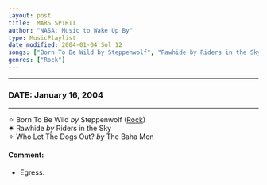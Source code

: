 ```yaml
---
layout: post
title:  MARS SPIRIT
author: "NASA: Music to Wake Up By"
type: MusicPlaylist
date_modified: 2004-01-04:Sol 12
songs: ["Born To Be Wild by Steppenwolf", "Rawhide by Riders in the Sky", "Who Let The Dogs Out? by The Baha Men"]
genres: ["Rock"]
---
```


----
### DATE: January 16, 2004
----
✧ Born To Be Wild *by* Steppenwolf ([Rock](https://www.discogs.com/genre/Rock)) <a target="blank_" href="https://www.discogs.com/Steppenwolf-Born-To-Be-Wild/master/644596">
    <i class="fas fa-compact-disc"
       title="Discogs entry for this song"
       alt="Discogs entry for this song"
       style="font-size: 1.1em;"></i></a>
      &nbsp;<br />
✷ Rawhide *by* Riders in the Sky    &nbsp;<br />
✧ Who Let The Dogs Out? *by* The Baha Men  

#### Comment:
* Egress.




<br/>
<center>
	<a target="_blank"
	   href="https://twitter.com/intent/tweet?hashtags=Space,NASA,Playlist,NASAWakeupCalls,SpaceProgram&text=🚀 {{ page.author}}, '{{ page.songs.first }}' {{ page.title }}, {{ page.date | date: '%B %d, %Y' }}, {{ site.url }}{{ page.url }}&via=nasawakeupcalls"><i class="fab fa-twitter" title="Tweet this page" alt="Tweet this page" style="font-size: 1.3em;"></i></a>
	&nbsp; 	<i class="fas fa-user-astronaut" style="font-size: 1.5em;"></i> &nbsp;
    <a id="custom_amazon_link"
       type="amzn" search="#"
       category="popular music">
    <i class="fab fa-amazon" style="font-size: 1.3em;"></i></a>
</center>

<!-- Randomly resolve an individual entry from a song array -->
<script src="/assets/javascript/seedrandom.min.js"></script>
<script>
  var wake_me_up = ["Born To Be Wild by Steppenwolf", "Rawhide by Riders in the Sky", "Who Let The Dogs Out? by The Baha Men"];
  var prng = new Math.seedrandom();
  function randomSong() {
    song = wake_me_up[Math.floor(Math.random() * wake_me_up.length)];
    var amazon_link = document.getElementById("custom_amazon_link");
    amazon_link.setAttribute("search", song);
  }
  window.onload = randomSong();
</script>
